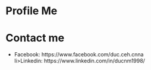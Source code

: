 # Profile Me
# Contact me  
<ul>
  <li>Facebook:  https://www.facebook.com/duc.ceh.cnna</li>
  li>Linkedin: https://www.linkedin.com/in/ducnm1998/</li>
  <ul>
